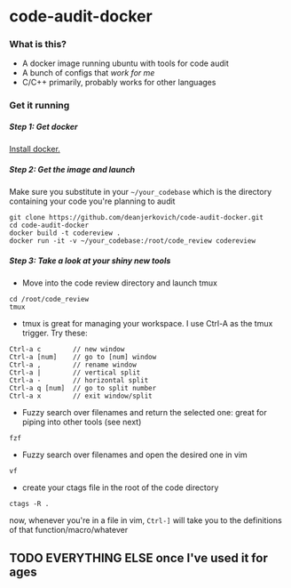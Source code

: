 # code-audit-docker

### What is this?

- A docker image running ubuntu with tools for code audit
- A bunch of configs that *work for me*
- C/C++ primarily, probably works for other languages

### Get it running

##### Step 1: Get docker

[Install docker.](https://www.docker.com/get-docker)

##### Step 2: Get the image and launch

Make sure you substitute in your `~/your_codebase` which is the directory containing your code you're planning to audit

```
git clone https://github.com/deanjerkovich/code-audit-docker.git
cd code-audit-docker
docker build -t codereview .
docker run -it -v ~/your_codebase:/root/code_review codereview
```

##### Step 3: Take a look at your shiny new tools

- Move into the code review directory and launch tmux

```
cd /root/code_review
tmux
```

- tmux is great for managing your workspace. I use Ctrl-A as the tmux trigger. Try these:

```
Ctrl-a c        // new window
Ctrl-a [num]    // go to [num] window
Ctrl-a ,        // rename window
Ctrl-a |        // vertical split
Ctrl-a -        // horizontal split
Ctrl-a q [num]  // go to split number
Ctrl-a x        // exit window/split
```

- Fuzzy search over filenames and return the selected one: great for piping into other tools (see next)

```
fzf
```

- Fuzzy search over filenames and open the desired one in vim

```
vf
```

- create your ctags file in the root of the code directory

```
ctags -R .
```
now, whenever you're in a file in vim, `Ctrl-]` will take you to the definitions of that function/macro/whatever

## TODO EVERYTHING ELSE once I've used it for ages

